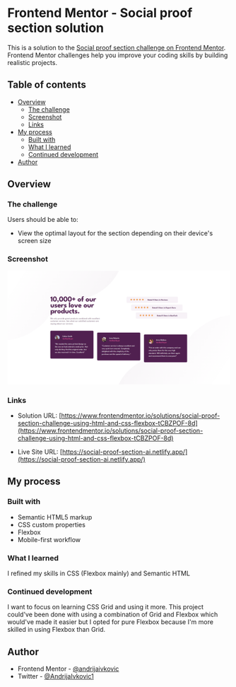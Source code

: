 # Frontend Mentor - Social proof section solution

This is a solution to the [Social proof section challenge on Frontend Mentor](https://www.frontendmentor.io/challenges/social-proof-section-6e0qTv_bA). Frontend Mentor challenges help you improve your coding skills by building realistic projects.

## Table of contents

- [Overview](#overview)
  - [The challenge](#the-challenge)
  - [Screenshot](#screenshot)
  - [Links](#links)
- [My process](#my-process)
  - [Built with](#built-with)
  - [What I learned](#what-i-learned)
  - [Continued development](#continued-development)
- [Author](#author)

## Overview

### The challenge

Users should be able to:

- View the optimal layout for the section depending on their device's screen size

### Screenshot

![](./screenshot.png)

### Links

- Solution URL: [https://www.frontendmentor.io/solutions/social-proof-section-challenge-using-html-and-css-flexbox-tCBZPOF-8d](https://www.frontendmentor.io/solutions/social-proof-section-challenge-using-html-and-css-flexbox-tCBZPOF-8d)

- Live Site URL: [https://social-proof-section-ai.netlify.app/](https://social-proof-section-ai.netlify.app/)

## My process

### Built with

- Semantic HTML5 markup
- CSS custom properties
- Flexbox
- Mobile-first workflow

### What I learned

I refined my skills in CSS (Flexbox mainly) and Semantic HTML

### Continued development

I want to focus on learning CSS Grid and using it more. This project could've been done with using a combination of Grid and Flexbox which would've made it easier but I opted for pure Flexbox because I'm more skilled in using Flexbox than Grid.

## Author

- Frontend Mentor - [@andrijaivkovic](https://www.frontendmentor.io/profile/andrijaivkovic)
- Twitter - [@AndrijaIvkovic1](https://twitter.com/AndrijaIvkovic1)
